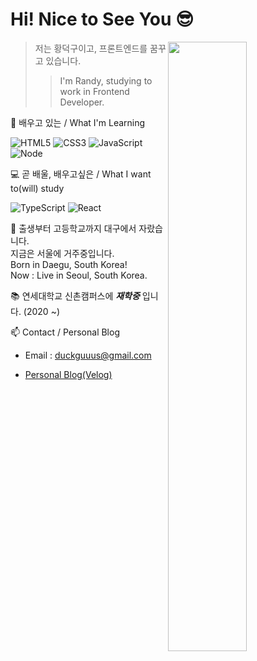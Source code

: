 # Hi! Nice to See You 😎

<img align="right" src="https://user-images.githubusercontent.com/99023957/166260800-7a7adcc7-a208-441f-b8ad-f970bc429f89.jpg" width="50%" height="50%"></img>

> 저는 황덕구이고, 프론트엔드를 꿈꾸고 있습니다.
>> I'm Randy, studying to work in Frontend Developer.

🦅 배우고 있는 / What I'm Learning </br>

![HTML5](https://img.shields.io/badge/-HTML5-F05032?style=for-the-badge&logo=html5&logoColor=ffffff)
![CSS3](https://img.shields.io/badge/-CSS3-007ACC?style=for-the-badge&logo=css3)
![JavaScript](https://img.shields.io/badge/-JavaScript-%23F7DF1C?style=for-the-badge&logo=javascript&logoColor=000000&labelColor=%23F7DF1C&color=%23FFCE5A)
![Node](https://img.shields.io/badge/-Nodejs-43853d?style=for-the-badge&logo=Node.js&logoColor=white)

💻 곧 배울, 배우고싶은 / What I want to(will) study </br>

![TypeScript](https://img.shields.io/badge/-TypeScript-007ACC?style=for-the-badge&logo=typescript&logoColor=white)
![React](https://img.shields.io/badge/-React-222222?style=for-the-badge&logo=react)

 🌈 출생부터 고등학교까지 대구에서 자랐습니다. </br>
  지금은 서울에 거주중입니다.</br>
   Born in Daegu, South Korea! </br>
   Now : Live in Seoul, South Korea.

 📚 연세대학교 신촌캠퍼스에 *__재학중__* 입니다. (2020 ~)
  
 📫 Contact / Personal Blog

  - Email : duckguuus@gmail.com

  - [Personal Blog(Velog)](https://velog.io/@duckgus)



<!---
Randy-Hwang/Randy-Hwang is a ✨ special ✨ repository because its `README.md` (this file) appears on your GitHub profile.
You can click the Preview link to take a look at your changes.
--->
